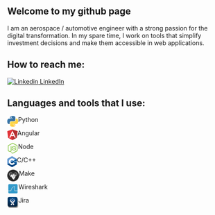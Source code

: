 ## Welcome to my github page

I am an aerospace / automotive engineer with a strong passion for the digital transformation.
In my spare time, I work on tools that simplify investment decisions and make them accessible in web applications.
## How to reach me:

[![Linkedin](https://i.stack.imgur.com/gVE0j.png) LinkedIn](https://www.linkedin.com/in/raphael-becker-832690173/)

## Languages and tools that I use:

<img align="left" alt="Email" height="25px" src="/Icons/python3.png" /> Python

<img align="left" height="25px" src="/Icons/angular.png" /> Angular

<img align="left" height="25px" src="/Icons/node_js.png" /> Node

<img align="left" height="25px" src="/Icons/c++.png" /> C/C++

<img align="left" height="27px" src="/Icons/gnu_make.png" />  Make

<img align="left" height="26px" src="/Icons/wireshark_logo.png" /> Wireshark

<img align="left" height="27px" src="/Icons/jira_icon.png" /> Jira

